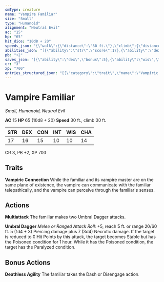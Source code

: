 ```yaml
---
smType: creature
name: "Vampire Familiar"
size: "Small"
type: "Humanoid"
alignment: "Neutral Evil"
ac: "15"
hp: "65"
hit_dice: "10d8 + 20"
speeds_json: "{\"walk\":{\"distance\":\"30 ft.\"},\"climb\":{\"distance\":\"30 ft.\"}}"
abilities_json: "[{\"ability\":\"str\",\"score\":17},{\"ability\":\"dex\",\"score\":16},{\"ability\":\"con\",\"score\":15},{\"ability\":\"int\",\"score\":10},{\"ability\":\"wis\",\"score\":10},{\"ability\":\"cha\",\"score\":14}]"
pb: "+2"
saves_json: "[{\"ability\":\"dex\",\"bonus\":5},{\"ability\":\"wis\",\"bonus\":2}]"
cr: "3"
xp: "700"
entries_structured_json: "[{\"category\":\"trait\",\"name\":\"Vampiric Connection\",\"text\":\"While the familiar and its vampire master are on the same plane of existence, the vampire can communicate with the familiar telepathically, and the vampire can perceive through the familiar's senses.\"},{\"category\":\"action\",\"name\":\"Multiattack\",\"text\":\"The familiar makes two Umbral Dagger attacks.\"},{\"category\":\"action\",\"name\":\"Umbral Dagger\",\"text\":\"*Melee or Ranged Attack Roll:* +5, reach 5 ft. or range 20/60 ft. 5 (1d4 + 3) Piercing damage plus 7 (3d4) Necrotic damage. If the target is reduced to 0 Hit Points by this attack, the target becomes Stable but has the Poisoned condition for 1 hour. While it has the Poisoned condition, the target has the Paralyzed condition.\"},{\"category\":\"bonus\",\"name\":\"Deathless Agility\",\"text\":\"The familiar takes the Dash or Disengage action.\"}]"
---
```


# Vampire Familiar
*Small, Humanoid, Neutral Evil*

**AC** 15
**HP** 65 (10d8 + 20)
**Speed** 30 ft., climb 30 ft.

| STR | DEX | CON | INT | WIS | CHA |
| --- | --- | --- | --- | --- | --- |
| 17 | 16 | 15 | 10 | 10 | 14 |

CR 3, PB +2, XP 700

## Traits

**Vampiric Connection**
While the familiar and its vampire master are on the same plane of existence, the vampire can communicate with the familiar telepathically, and the vampire can perceive through the familiar's senses.

## Actions

**Multiattack**
The familiar makes two Umbral Dagger attacks.

**Umbral Dagger**
*Melee or Ranged Attack Roll:* +5, reach 5 ft. or range 20/60 ft. 5 (1d4 + 3) Piercing damage plus 7 (3d4) Necrotic damage. If the target is reduced to 0 Hit Points by this attack, the target becomes Stable but has the Poisoned condition for 1 hour. While it has the Poisoned condition, the target has the Paralyzed condition.

## Bonus Actions

**Deathless Agility**
The familiar takes the Dash or Disengage action.
